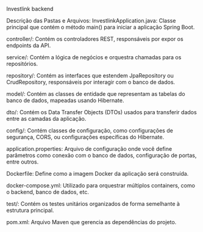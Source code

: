 Investlink backend

Descrição das Pastas e Arquivos:
InvestlinkApplication.java: Classe principal que contém o método main() para iniciar a aplicação Spring Boot.

controller/: Contém os controladores REST, responsáveis por expor os endpoints da API.

service/: Contém a lógica de negócios e orquestra chamadas para os repositórios.

repository/: Contém as interfaces que estendem JpaRepository ou CrudRepository, responsáveis por interagir com o banco de dados.

model/: Contém as classes de entidade que representam as tabelas do banco de dados, mapeadas usando Hibernate.

dto/: Contém os Data Transfer Objects (DTOs) usados para transferir dados entre as camadas da aplicação.

config/: Contém classes de configuração, como configurações de segurança, CORS, ou configurações específicas do Hibernate.

application.properties: Arquivo de configuração onde você define parâmetros como conexão com o banco de dados, configuração de portas, entre outros.

Dockerfile: Define como a imagem Docker da aplicação será construída.

docker-compose.yml: Utilizado para orquestrar múltiplos containers, como o backend, banco de dados, etc.

test/: Contém os testes unitários organizados de forma semelhante à estrutura principal.

pom.xml: Arquivo Maven que gerencia as dependências do projeto.

